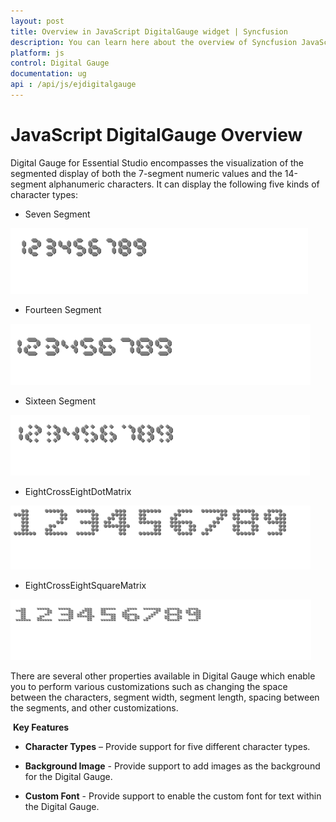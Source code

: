 ```yaml
---
layout: post
title: Overview in JavaScript DigitalGauge widget | Syncfusion
description: You can learn here about the overview of Syncfusion JavaScript DigitalGauge control and more details.
platform: js
control: Digital Gauge
documentation: ug
api : /api/js/ejdigitalgauge
---
```


# JavaScript DigitalGauge Overview

Digital Gauge for Essential Studio encompasses the visualization of the segmented display of both the 7-segment numeric values and the 14-segment alphanumeric characters. It can display the following five kinds of character types:

* Seven Segment

![Seven Segment using DigitalGauge in JavaScript](Overview_images/Overview_img2.png)

* Fourteen Segment

![Fourteen Segment using DigitalGauge in JavaScript](Overview_images/Overview_img3.png)

* Sixteen Segment

![Sixteen Segment using DigitalGauge in JavaScript](Overview_images/Overview_img4.png)

* EightCrossEightDotMatrix

![EightCrossEightDotMatrix using DigitalGauge in JavaScript](Overview_images/Overview_img5.png)

* EightCrossEightSquareMatrix

![EightCrossEightSquareMatrix using DigitalGauge in JavaScript](Overview_images/Overview_img6.png)


There are several other properties available in Digital Gauge which enable you to perform various customizations such as changing the space between the characters, segment width, segment length, spacing between the segments, and other customizations.

 **Key Features**

* **Character Types** – Provide support for five different character types.

* **Background Image** - Provide support to add images as the background for the Digital Gauge.

* **Custom Font** - Provide support to enable the custom font for text within the Digital Gauge.

